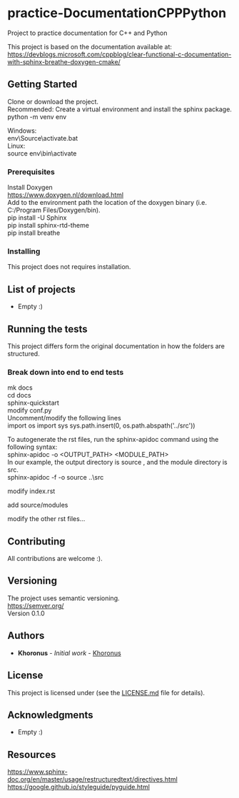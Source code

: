 # practice-DocumentationCPPPython
Project to practice documentation for C++ and Python

This project is based on the documentation available at:  
https://devblogs.microsoft.com/cppblog/clear-functional-c-documentation-with-sphinx-breathe-doxygen-cmake/

## Getting Started

Clone or download the project.  
Recommended: Create a virtual environment and install the sphinx package.  
python -m venv env  

Windows:  
env\Source\activate.bat  
Linux:  
source env\bin\activate  

### Prerequisites

Install Doxygen  
https://www.doxygen.nl/download.html  
Add to the environment path the location of the doxygen binary (i.e. C:/Program Files/Doxygen/bin).  
pip install -U Sphinx  
pip install sphinx-rtd-theme  
pip install breathe

### Installing

This project does not requires installation.  

## List of projects

* Empty :)  

## Running the tests

This project differs form the original documentation in how the folders are structured.  

### Break down into end to end tests

mk docs  
cd docs  
sphinx-quickstart  
modify conf.py  
  Uncomment/modify the following lines  
  import os
  import sys
  sys.path.insert(0, os.path.abspath('../src'))

To autogenerate the rst files, run the sphinx-apidoc command using the following syntax:  
sphinx-apidoc -o <OUTPUT_PATH> <MODULE_PATH>  
In our example, the output directory is source , and the module directory is src.  
sphinx-apidoc -f -o source ..\src  

modify index.rst  

  add source/modules  

modify the other rst files...  

## Contributing

All contributions are welcome :).

## Versioning

The project uses semantic versioning.  
https://semver.org/  
Version 0.1.0  

## Authors

* **Khoronus** - *Initial work* - [Khoronus](https://github.com/Khoronus)

## License

This project is licensed under (see the [LICENSE.md](LICENSE.md) file for details).

## Acknowledgments

* Empty :)


## Resources  

https://www.sphinx-doc.org/en/master/usage/restructuredtext/directives.html  
https://google.github.io/styleguide/pyguide.html  